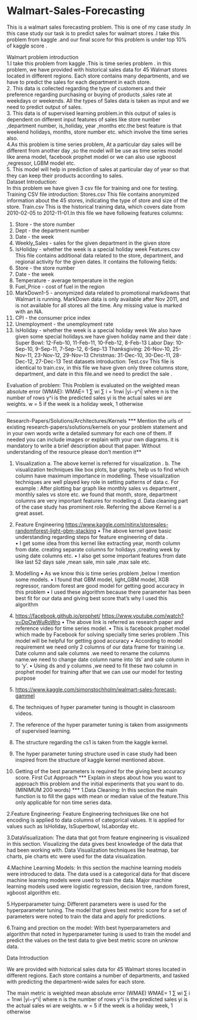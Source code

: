 # Walmart-Sales-Forecasting
This is a walmart sales forecasting problem. This is one of my case study .In this case study our task is to predict sales for walmart stores .I take this problem from kaggle .and our final score for this problem is under top 10% of kaggle score .

Walmart problem introduction</br>
1.I take this problem from kaggle .This is time series  problem . in this problem, we have provided with historical sales data for 45 Walmart stores located in different regions. Each store contains many departments, and we have to predict  the sales for each department in each store.</br>
2. This data is collected regarding the type of customers and their preference regarding purchasing or buying of products ,sales rate at weekdays or weekends. All the types of Sales data is taken as input and we need to predict output of sales.</br>
3. This data is of supervised learning problem.in this output of sales is dependent on different input features of sales like store number ,department number, is_holiday, year ,months etc.the best feature is  that weekend holidays, months, store number etc. which involve the time series also.</br>
4.As this problem is time series problem, At a particular day sales will be different from another day ,so the model will be use as time series model like arena model, facebook prophet model or we can also use xgboost ,regressor, LGBM model etc.</br>
5. This model will help in prediction of sales at particular day of year so that they can keep their products according to sales.</br>
Dataset Introduction:</br>
In this problem we have given 3 csv file for training and one for testing.
Training CSV file introduction:
Stores.csv
This file contains anonymized information about the 45 stores, indicating the  type of store and size of the store.
Train.csv
This is the historical training data, which covers date from 2010-02-05 to 2012-11-01.In this file we have following features columns:
1.	Store - the store number
2.	Dept - the department number
3.	Date - the week
4.	Weekly_Sales -  sales for the given department in the given store
5.	IsHoliday - whether the week is a special holiday week
Features.csv
This file contains additional data related to the store, department, and regional activity for the given dates. It contains the following fields:
1.	Store - the store number
2.	Date - the week
3.	Temperature - average temperature in the region
4.	Fuel_Price - cost of fuel in the region
5.	MarkDown1-5 - anonymized data related to promotional markdowns that Walmart is running. MarkDown data is only available after Nov 2011, and is not available for all stores all the time. Any missing value is marked with an NA.
6.	CPI - the consumer price index
7.	Unemployment - the unemployment rate
8.	IsHoliday - whether the week is a special holiday week
We also have given some special holidays.we have given holiday name and their date :
Super Bowl: 12-Feb-10, 11-Feb-11, 10-Feb-12, 8-Feb-13
Labor Day: 10-Sep-10, 9-Sep-11, 7-Sep-12, 6-Sep-13
Thanksgiving: 26-Nov-10, 25-Nov-11, 23-Nov-12, 29-Nov-13
Christmas: 31-Dec-10, 30-Dec-11, 28-Dec-12, 27-Dec-13
Test datasets introduction:
Test.csv
This file is identical to train.csv, in this file we have given only three columns store, department, and date in this file.and we need to predict the sale .

Evaluation of problem:
This Problem is evaluated on the weighted mean absolute error (WMAE):
                  WMAE= 1 ∑ wi ∑ i = 1nwi |yi−y^i|
where
n is the number of rows
y^i is the predicted sales
yi is the actual sales
wi are weights. w = 5 if the week is a holiday week, 1 otherwise

________________________________________
Research-Papers/Solutions/Architectures/Kernels
*** Mention the urls of existing research-papers/solutions/kernels on your problem statement and in your own words write a detailed summary for each one of them. If needed you can include images or explain with your own diagrams. it is mandatory to write a brief description about that paper. Without understanding of the resource please don’t mention it**
1.	Visualization
a.	The above kernel is referred for visualization .
b.	 The visualization techniques like box plots, bar graphs, help us to find which column have maximum importance in modelling. These visualization techniques are well played key role in setting patterns of data
c.	For example : After plotting bar graph like monthly sales vs department , monthly sales vs store etc.  we found that month, store, department columns are very important features for modelling
d.	 Data cleaning part of the case study has prominent role. Referring the above Kernel is a great asset.

2.	Feature Engineering
https://www.kaggle.com/nitinx/storesales-randomforest-light-gbm-stacking
•	 The above kernel gave basic understanding regarding steps for feature engineering of   data .        
•	  I get some idea from this kernel like extracting year, month column from date. creating separate columns for holidays ,creating week by using date columns etc.
•	 I also get some important features from date like last 52 days sale ,mean sale, min sale ,max sale etc.
3.	Modelling
•	As we know this is time series problem ,below I mention some models.
•	I found that GBM model, light_GBM model, XGB regressor, random forest are good model for getting good accuracy in this problem
•	I used these algorithm because there parameter has been best fit for our data and giving best score that’s why I used this algorithm
4.	https://facebook.github.io/prophet/
https://www.youtube.com/watch?v=DpOwWuRoWro
•	The above link is referred as research paper and reference video for time series model.
•	This is facebook prophet model which made by Facebook for solving specially time series problem .This model will be helpful for getting good accuracy
•	According to model requirement we need only 2 columns of our data frame for training i.e. Date column and  sale columns .we need to rename the columns name.we need to change date column name into ‘ds’ and sale column in to ‘y’. 
•	Using ds and y columns ,we need to fit these two column in prophet model for training after that we can use our model for testing purpose
5. https://www.kaggle.com/simonstochholm/walmart-sales-forecast-gammel
1. The techniques of hyper parameter tuning is thought in classroom videos. 
2. The reference of the hyper parameter tuning is taken from assignments of supervised learning. 
3. The structure regarding the cs1 is taken from the kaggle kernel. 
4. The hyper parameter tuning structure used in case study had been inspired from the structure of kaggle kernel mentioned above. 
5. Getting of the best parameters is required for the giving best accuracy score.
First Cut Approach
*** Explain in steps about how you want to approach this problem and the initial experiments that you want to do. (MINIMUM 200 words) ***
1.Data Cleaning:
In this section the main function is to fill the gaps with mean or median value of the feature.This only applicable for non time series data. 

2.Feature Engineering:
Feature Engineering techniques like one hot encoding is applied to data columns of categorical values. It is applied for values such as IsHoliday, IsSuperbowl, IsLaborday etc.

3.DataVisualization: The data that got from feature engineering is visualized in this section. Visualizing the data gives best knowledge of the data that had been working with.
Data Visualization techniques like heatmap, bar charts, pie charts etc were used for the data visualization.

4.Machine Learning Models: In this section the machine learning models were introduced to data. The data used is a categorical data for that discere machine learning models
were used to train the data. Major machine learning models used were logistic regression, decision tree, random forest, xgboost algorithm etc.

5.Hyperparameter tuing: Different parameters were is used for the hyperparameter tuning. The model that gives best metric score for a set of parameters were noted to
train the data and apply for predictions.

6.Traing and prection on the model: With best hyperparameters and algorithm that noted in hyperparameter tuning is used to train the model and predict the values on the test data to 
give best metric score on unknow data.

Data Introduction

We are provided with historical sales data for 45 Walmart stores located in different regions. Each store contains a number of departments, and  tasked with predicting the department-wide sales for each store.

The main metric is weighted mean absolute error (WMAE)
WMAE= 1 ∑ wi ∑ i = 1nwi |yi−y^i|
where
n is the number of rows
y^i is the predicted sales
yi is the actual sales
wi are weights. w = 5 if the week is a holiday week, 1 otherwise

